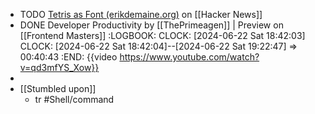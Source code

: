 - TODO [Tetris as Font (erikdemaine.org)](https://news.ycombinator.com/item?id=40737294) on [[Hacker News]]
- DONE Developer Productivity by [[ThePrimeagen]] | Preview on [[Frontend Masters]]
  :LOGBOOK:
  CLOCK: [2024-06-22 Sat 18:42:03]
  CLOCK: [2024-06-22 Sat 18:42:04]--[2024-06-22 Sat 19:22:47] =>  00:40:43
  :END:
  {{video https://www.youtube.com/watch?v=qd3mfYS_Xow}}
-
- [[Stumbled upon]]
	- tr #Shell/command
